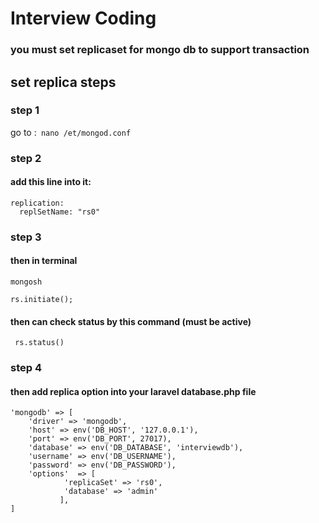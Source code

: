 # Interview Coding

### you must set replicaset for mongo db to support transaction

## set replica steps

### step 1

go to :`` nano /et/mongod.conf``

### step 2

#### add this line into it:

```.apacheconf
replication:
  replSetName: "rs0"
```

### step 3

#### then in terminal

```
mongosh
```

```
rs.initiate();
```

#### then can check status by this command (must be active)

``` rs.status()```

### step 4

#### then add replica option into your laravel database.php file

```` 
'mongodb' => [
    'driver' => 'mongodb',
    'host' => env('DB_HOST', '127.0.0.1'),
    'port' => env('DB_PORT', 27017),
    'database' => env('DB_DATABASE', 'interviewdb'),
    'username' => env('DB_USERNAME'),
    'password' => env('DB_PASSWORD'),
    'options'  => [
            'replicaSet' => 'rs0',
            'database' => 'admin'
           ],
]
````
